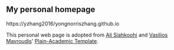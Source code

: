 ## My personal homepage
https://yzhang2016/yongnorriszhang.github.io


This personal web page is adopted from [Ali Siahkoohi](https://github.com/alisiahkoohi/alisiahkoohi.github.io) and [Vasilios Mavroudis](https://mavroud.is/)' [Plain-Academic Template](https://github.com/mavroudisv/plain-academic).
